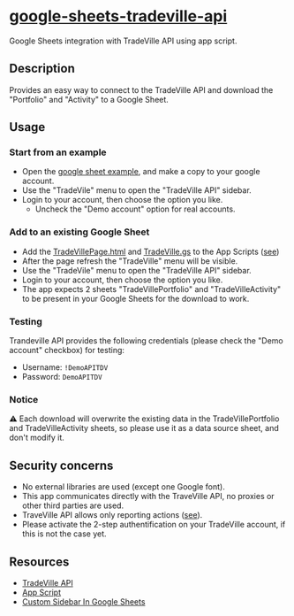# [google-sheets-tradeville-api](https://github.com/IonelScutelnicu/google-sheets-tradeville-api)

Google Sheets integration with TradeVille API using app script.

## Description

Provides an easy way to connect to the TradeVille API and download the "Portfolio" and "Activity" to a Google Sheet.

## Usage

### Start from an example

* Open the [google sheet example](https://docs.google.com/spreadsheets/d/1I6WtX2fs9b9IPKnAxZIIM2jTI2WK2UdEoFPKrvQHgjo/edit?usp=sharing), and make a copy to your google account.
* Use the "TradeVile" menu to open the "TradeVille API" sidebar.
* Login to your account, then choose the option you like.
  * Uncheck the "Demo account" option for real accounts.

### Add to an existing Google Sheet

* Add the [TradeVillePage.html](https://github.com/IonelScutelnicu/google-sheets-tradeville-api/TradeVillePage.html) and [TradeVille.gs](https://github.com/IonelScutelnicu/google-sheets-tradeville-api/TradeVille.gs) to the App Scripts ([see](https://developers.google.com/apps-script/guides/sheets/functions))
* After the page refresh the "TradeVille" menu will be visible.
* Use the "TradeVile" menu to open the "TradeVille API" sidebar.
* Login to your account, then choose the option you like.
* The app expects 2 sheets "TradeVillePortfolio" and "TradeVilleActivity" to be present in your Google Sheets for the download to work.

### Testing

Trandeville API provides the following credentials (please check the "Demo account" checkbox) for testing:

* Username: `!DemoAPITDV`
* Password: `DemoAPITDV`

### Notice

⚠️ Each download will overwrite the existing data in the TradeVillePortfolio and TradeVilleActivity sheets, so please use it as a data source sheet, and don't modify it.

## Security concerns

* No external libraries are used (except one Google font).
* This app communicates directly with the TraveVille API, no proxies or other third parties are used.
* TraveVille API allows only reporting actions ([see](https://portal.tradeville.ro/diverse/api/APIdocs.htm)).
* Please activate the 2-step authentification on your TradeVille account, if this is not the case yet.

## Resources

* [TradeVille API](https://portal.tradeville.ro/diverse/api/APIdocs.htm)
* [App Script](https://developers.google.com/apps-script)
* [Custom Sidebar In Google Sheets](https://spreadsheet.dev/custom-sidebar-in-google-sheets)